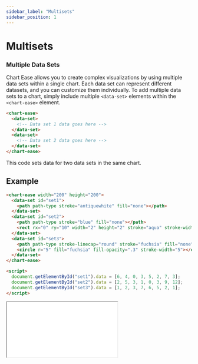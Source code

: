 ```yaml
---
sidebar_label: "Multisets"
sidebar_position: 1
---
```


# Multisets

### Multiple Data Sets

Chart Ease allows you to create complex visualizations by using multiple data sets within a single chart. Each data set can represent different datasets, and you can customize them individually. To add multiple data sets to a chart, simply include multiple `<data-set>` elements within the `<chart-ease>` element.

```html
<chart-ease>
  <data-set>
    <!-- Data set 1 data goes here -->
  </data-set>
  <data-set>
    <!-- Data set 2 data goes here -->
  </data-set>
</chart-ease>
```

This code sets data for two data sets in the same chart.

## Example

```html
<chart-ease width="200" height="200">
  <data-set id="set1">
    <path path-type stroke="antiquewhite" fill="none"></path>
  </data-set>
  <data-set id="set2">
    <path path-type stroke="blue" fill="none"></path>
    <rect rx="0" ry="10" width="2" height="2" stroke="aqua" stroke-width="5" />
  </data-set>
  <data-set id="set3">
    <path path-type stroke-linecap="round" stroke="fuchsia" fill="none"></path>
    <circle r="5" fill="fuchsia" fill-opacity=".3" stroke-width="5"></circle>
  </data-set>
</chart-ease>
```

```html
<script>
  document.getElementById("set1").data = [6, 4, 0, 3, 5, 2, 7, 3];
  document.getElementById("set2").data = [2, 5, 3, 1, 0, 3, 9, 12];
  document.getElementById("set3").data = [1, 2, 3, 7, 6, 5, 2, 1];
</script>
```

<iframe src="/samples/multi.html" style={{ width: '250px', height: '250px' }}></iframe>
